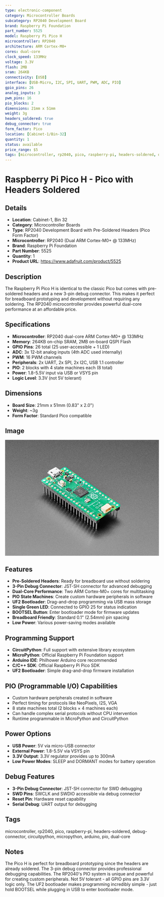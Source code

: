 ```yaml
---
type: electronic-component
category: Microcontroller Boards
subcategory: RP2040 Development Board
brand: Raspberry Pi Foundation
part_number: 5525
model: Raspberry Pi Pico H
microcontroller: RP2040
architecture: ARM Cortex-M0+
cores: dual-core
clock_speed: 133MHz
voltage: 3.3V
flash: 2MB
sram: 264KB
connectivity: [USB]
interface: [USB-Micro, I2C, SPI, UART, PWM, ADC, PIO]
gpio_pins: 26
analog_inputs: 3
pwm_pins: 16
pio_blocks: 2
dimensions: 21mm x 51mm
weight: 3g
headers_soldered: true
debug_connector: true
form_factor: Pico
location: [Cabinet-1/Bin-32]
quantity: 1
status: available
price_range: $5
tags: [microcontroller, rp2040, pico, raspberry-pi, headers-soldered, debug-connector, circuitpython, micropython, arduino, pio, dual-core]
---
```


# Raspberry Pi Pico H - Pico with Headers Soldered

## Details

- **Location**: Cabinet-1, Bin 32
- **Category**: Microcontroller Boards
- **Type**: RP2040 Development Board with Pre-Soldered Headers (Pico Form Factor)
- **Microcontroller**: RP2040 (Dual ARM Cortex-M0+ @ 133MHz)
- **Brand**: Raspberry Pi Foundation
- **Part Number**: 5525
- **Quantity**: 1
- **Product URL**: https://www.adafruit.com/product/5525

## Description

The Raspberry Pi Pico H is identical to the classic Pico but comes with pre-soldered headers and a new 3-pin debug connector. This makes it perfect for breadboard prototyping and development without requiring any soldering. The RP2040 microcontroller provides powerful dual-core performance at an affordable price.

## Specifications

- **Microcontroller**: RP2040 dual-core ARM Cortex-M0+ @ 133MHz
- **Memory**: 264KB on-chip SRAM, 2MB on-board QSPI Flash
- **GPIO Pins**: 26 total (25 user-accessible + 1 LED)
- **ADC**: 3x 12-bit analog inputs (4th ADC used internally)
- **PWM**: 16 PWM channels
- **Peripherals**: 2x UART, 2x SPI, 2x I2C, USB 1.1 controller
- **PIO**: 2 blocks with 4 state machines each (8 total)
- **Power**: 1.8-5.5V input via USB or VSYS pin
- **Logic Level**: 3.3V (not 5V tolerant)

## Dimensions

- **Board Size**: 21mm x 51mm (0.83" x 2.0")
- **Weight**: ~3g
- **Form Factor**: Standard Pico compatible

## Image

![Raspberry Pi Pico H - Pico with Headers Soldered](../attachments/5525-02.jpg)

## Features

- **Pre-Soldered Headers**: Ready for breadboard use without soldering
- **3-Pin Debug Connector**: JST-SH connector for advanced debugging
- **Dual-Core Performance**: Two ARM Cortex-M0+ cores for multitasking
- **PIO State Machines**: Create custom hardware peripherals in software
- **UF2 Bootloader**: Drag-and-drop programming via USB mass storage
- **Single Green LED**: Connected to GPIO 25 for status indication
- **BOOTSEL Button**: Enter bootloader mode for firmware updates
- **Breadboard Friendly**: Standard 0.1" (2.54mm) pin spacing
- **Low Power**: Various power-saving modes available

## Programming Support

- **CircuitPython**: Full support with extensive library ecosystem
- **MicroPython**: Official Raspberry Pi Foundation support
- **Arduino IDE**: Philhower Arduino core recommended
- **C/C++ SDK**: Official Raspberry Pi Pico SDK
- **UF2 Bootloader**: Simple drag-and-drop firmware installation

## PIO (Programmable I/O) Capabilities

- Custom hardware peripherals created in software
- Perfect timing for protocols like NeoPixels, I2S, VGA
- 8 state machines total (2 blocks × 4 machines each)
- Can handle complex serial protocols without CPU intervention
- Runtime programmable in MicroPython and CircuitPython

## Power Options

- **USB Power**: 5V via micro-USB connector
- **External Power**: 1.8-5.5V via VSYS pin
- **3.3V Output**: 3.3V regulator provides up to 300mA
- **Low Power Modes**: SLEEP and DORMANT modes for battery operation

## Debug Features

- **3-Pin Debug Connector**: JST-SH connector for SWD debugging
- **SWD Pins**: SWCLK and SWDIO accessible via debug connector
- **Reset Pin**: Hardware reset capability
- **Serial Debug**: UART output for debugging

## Tags

microcontroller, rp2040, pico, raspberry-pi, headers-soldered, debug-connector, circuitpython, micropython, arduino, pio, dual-core

## Notes

The Pico H is perfect for breadboard prototyping since the headers are already soldered. The 3-pin debug connector provides professional debugging capabilities. The RP2040's PIO system is unique and powerful for creating custom peripherals. Not 5V tolerant - all GPIO pins are 3.3V logic only. The UF2 bootloader makes programming incredibly simple - just hold BOOTSEL while plugging in USB to enter bootloader mode.
